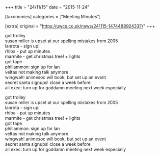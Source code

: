 +++
title = "24/11/15"
date = "2015-11-24"

[taxonomies]
categories = ["Meeting Minutes"]

[extra]
original = "https://uwcs.co.uk/news/241115-1474488924337/"
+++

<p>got trolley<br />susan miller is upset at our spelling mistakes from 2005<br />lanrota - sign up!<br />rhiba - put up minutes<br />marmite - get christmas tree! + lights<br />got tape<br />phillammon: sign up for lan<br />veltas not making talk anymore<br />wingwah! animesoc will book, but set up an event<br />secret santa signups! close a week before<br />all exec: turn up for goddamn meeting next week especially</p>

<!-- more -->

got trolley  
susan miller is upset at our spelling mistakes from 2005  
lanrota - sign up\!  
rhiba - put up minutes  
marmite - get christmas tree\! + lights  
got tape  
phillammon: sign up for lan  
veltas not making talk anymore  
wingwah\! animesoc will book, but set up an event  
secret santa signups\! close a week before  
all exec: turn up for goddamn meeting next week especially

